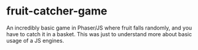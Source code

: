 # fruit-catcher-game
An incredibly basic game in Phaser/JS where fruit falls randomly, and you have to catch it in a basket. 
This was just to understand more about basic usage of a JS  engines.
